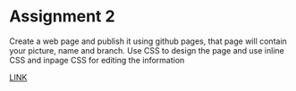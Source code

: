 # Assignment 2
Create a web page and publish it using github pages, that page will contain your picture, name and branch. Use CSS to design the page and use inline CSS and inpage CSS for editing the information 

[LINK](https://anand459.github.io/Assignment2/assign2.html)
